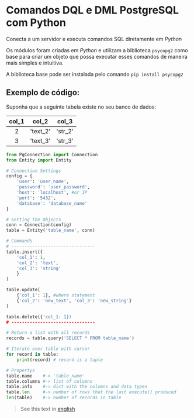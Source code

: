 # Comandos DQL e DML PostgreSQL com Python
Conecta a um servidor e executa comandos SQL diretamente em *Python*

Os módulos foram criadas em *Python* e utilizam a biblioteca ```psycopg2``` como base para criar um objeto que possa executar esses comandos de maneira mais simples e intuitiva.

A biblioteca base pode ser instalada pelo comando ```pip install psycopg2```

## Exemplo de código:
Suponha que a seguinte tabela existe no seu banco de dados:

| col_1 |   col_2  |  col_3  |
| :---: | :------: | :-----: |
| 2     | 'text_2' | 'str_2' |
| 3     | 'text_3' | 'str_3' |

```python
from PgConnection import Connection
from Entity import Entity

# Connection Settings
config = {
    'user': 'user_name',
    'password': 'user_password',
    'host': 'localhost', #or IP
    'port': '5432',
    'database': 'database_name'
}

# Setting the Objects
conn = Connection(config)
table = Entity('table_name', conn)

# Commands
# --------------------------------
table.insert({
	'col_1': 1,
	'col_2': 'text',
	'col_3': 'string'
	}
)

table.update(
	{'col_1': 1}, #where statement
	{'col_2': 'new_text', 'col_3': 'new_string'}
)

table.delete({'col_1: 1})
# --------------------------------

# Return a list with all records
records = table.query('SELECT * FROM table_name')

# Iterate over table with cursor
for record in table:
	print(record) # record is a tuple

# Propertys
table.name    #-> 'table_name'
table.columns #-> list of columns
table.info    #-> dict with the columns and data types
table.len     #-> number of rows that the last execute() produced
len(table)    #-> number of records in table
```

> See this text in [english](/README_EN.md)
